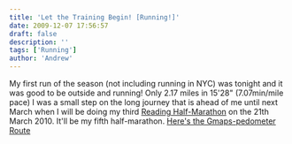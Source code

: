 ```yaml
---
title: 'Let the Training Begin! [Running!]'
date: 2009-12-07 17:56:57
draft: false
description: ''
tags: ['Running']
author: 'Andrew'
---
```


My first run of the season (not including running in NYC) was tonight and it was good to be outside and running! Only 2.17 miles in 15'28" (7.07min/mile pace) I was a small step on the long journey that is ahead of me until next March when I will be doing my third [Reading Half-Marathon](http://www.readinghalfmarathon.com/ 'reading half-marathon') on the 21th March 2010. It'll be my fifth half-marathon. [Here's the Gmaps-pedometer Route](http://www.gmap-pedometer.com/?r=3357569)
